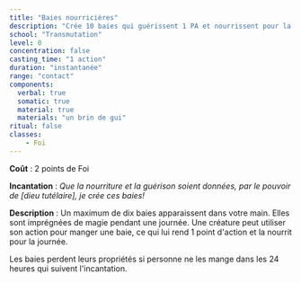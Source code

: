 ```yaml
---
title: "Baies nourricières"
description: "Crée 10 baies qui guérissent 1 PA et nourrissent pour la journée."
school: "Transmutation"
level: 0
concentration: false
casting_time: "1 action"
duration: "instantanée"
range: "contact"
components:
  verbal: true
  somatic: true
  material: true
  materials: "un brin de gui"
ritual: false
classes:
    - Foi
---
```

**Coût** : 2 points de Foi  

**Incantation** : *Que la nourriture et la guérison soient données, par le pouvoir de [dieu tutélaire], je crée ces baies!*    

**Description** : Un maximum de dix baies apparaissent dans votre main. Elles sont imprégnées de magie pendant une journée. Une créature peut utiliser son action pour manger une baie, ce qui lui rend 1 point d'action et la nourrit pour la journée.

Les baies perdent leurs propriétés si personne ne les mange dans les 24 heures qui suivent l'incantation.
